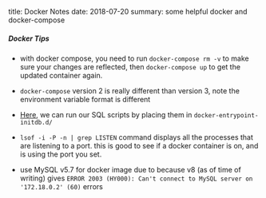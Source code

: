 title: Docker Notes
date: 2018-07-20
summary: some helpful docker and docker-compose


##### Docker Tips
- with docker compose, you need to run `docker-compose rm -v` to make sure your changes are reflected, then `docker-compose up` to get the updated container again. 

- `docker-compose` version 2 is really different than version 3, note the environment variable format is different 

- [Here]((https://medium.com/@lvthillo/customize-your-mysql-database-in-docker-723ffd59d8fb)), we can run our SQL scripts by placing them in `docker-entrypoint-initdb.d/`

- `lsof -i -P -n | grep LISTEN` command displays all the processes that are listening to a port. this is good to see if a docker container is on, and is using the port you set. 

- use MySQL v5.7 for docker image due to because v8 (as of time of writing) gives
`ERROR 2003 (HY000): Can't connect to MySQL server on '172.18.0.2' (60)` errors